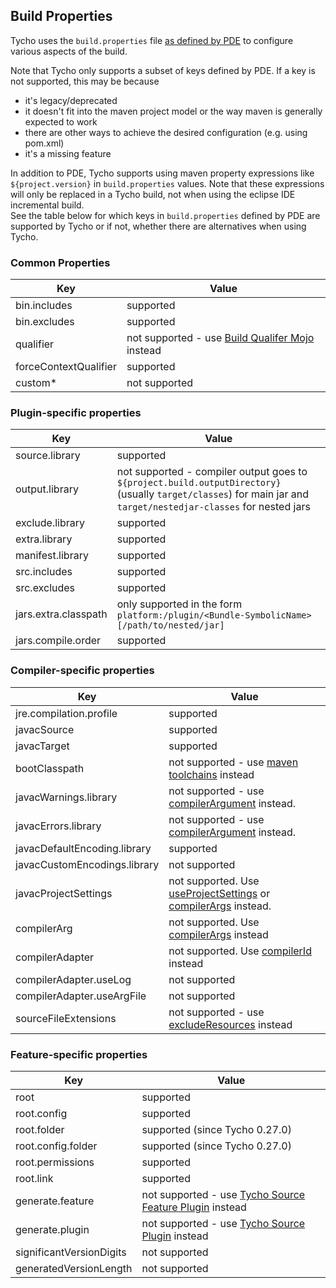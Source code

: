 ## Build Properties

Tycho uses the `build.properties` file [as defined by PDE](http://help.eclipse.org/luna/index.jsp?topic=/org.eclipse.pde.doc.user/reference/pde_feature_generating_build.htm) to configure various aspects of the build.

Note that Tycho only supports a subset of keys defined by PDE. If a key is not supported, this may be because

* it's legacy/deprecated
* it doesn't fit into the maven project model or the way maven is generally expected to work
* there are other ways to achieve the desired configuration (e.g. using pom.xml)
* it's a missing feature

In addition to PDE, Tycho supports using maven property expressions like `${project.version}` in `build.properties` values. Note that these expressions will only be replaced in a Tycho build, not when using the eclipse IDE incremental build.  
See the table below for which keys in `build.properties` defined by PDE are supported by Tycho or if not, whether there are alternatives when using Tycho.

### Common Properties

Key | Value
--- | ---
bin.includes | supported
bin.excludes | supported
qualifier    | not supported - use [Build Qualifer Mojo](tycho-packaging-plugin/build-qualifier-mojo.html) instead
forceContextQualifier | supported
custom*      | not supported

### Plugin-specific properties

Key | Value
--- | ---
source.library | supported
output.library | not supported - compiler output goes to `${project.build.outputDirectory}` (usually `target/classes`) for main jar and `target/nestedjar-classes` for nested jars
exclude.library | supported
extra.library | supported
manifest.library | supported
src.includes | supported
src.excludes | supported
jars.extra.classpath | only supported in the form `platform:/plugin/<Bundle-SymbolicName>[/path/to/nested/jar]`
jars.compile.order | supported


### Compiler-specific properties

Key | Value
--- | ---
jre.compilation.profile | supported
javacSource | supported
javacTarget | supported
bootClasspath | not supported - use [maven toolchains](tycho-compiler-plugin/compile-mojo.html#useJDK) instead
javacWarnings.library | not supported - use [compilerArgument](https://wiki.eclipse.org/Tycho/FAQ#How_to_configure_warning.2Ferror_settings_of_the_OSGi_compiler.3F) instead.
javacErrors.library | not supported - use [compilerArgument](https://wiki.eclipse.org/Tycho/FAQ#How_to_configure_warning.2Ferror_settings_of_the_OSGi_compiler.3F) instead.
javacDefaultEncoding.library | supported
javacCustomEncodings.library | not supported
javacProjectSettings | not supported. Use [useProjectSettings](tycho-compiler-plugin/compile-mojo.html#useProjectSettings) or [compilerArgs](tycho-compiler-plugin/compile-mojo.html#compilerArgs) instead. 
compilerArg | not supported. Use [compilerArgs](tycho-compiler-plugin/compile-mojo.html#compilerArgs) instead
compilerAdapter | not supported. Use [compilerId](tycho-compiler-plugin/compile-mojo.html#compilerId) instead
compilerAdapter.useLog | not supported
compilerAdapter.useArgFile | not supported
sourceFileExtensions | not supported - use [excludeResources](tycho-compiler-plugin/compile-mojo.html#excludeResources) instead

### Feature-specific properties

Key | Value
--- | ---
root | supported
root.config | supported
root.folder | supported (since Tycho 0.27.0)
root.config.folder | supported (since Tycho 0.27.0)
root.permissions | supported
root.link | supported
generate.feature | not supported - use [Tycho Source Feature Plugin](https://www.eclipse.org/tycho/sitedocs-extras/tycho-source-feature-plugin/plugin-info.html) instead
generate.plugin | not supported - use [Tycho Source Plugin](tycho-source-plugin/plugin-info.html) instead
significantVersionDigits | not supported
generatedVersionLength | not supported




